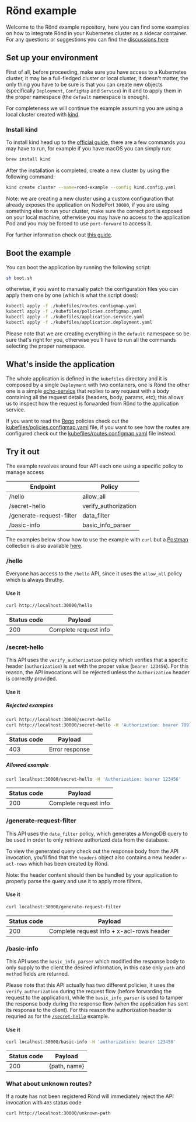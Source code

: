 # Rönd example

Welcome to the Rönd example repository, here you can find some examples on how to integrate Rönd in your Kubernetes cluster as a sidecar container.  
For any questions or suggestions you can find the [discussions here](https://github.com/rond-authz/rond/discussions)


## Set up your environment

First of all, before proceeding, make sure you have access to a Kubernetes cluster, it may be a full-fledged cluster or local cluster, it doesn't matter, the only thing you have to be sure is that you can create new objects (specifically `Deployment`, `ConfigMap` and `Service`) in it and to apply them in the proper namespace (the `default` namespace is enough).

For completeness we will continue the example assuming you are using a local cluster created with [kind](https://kind.sigs.k8s.io).

### Install kind

To install kind head up to the [official guide](https://kind.sigs.k8s.io/docs/user/quick-start/#installation), there are a few commands you may have to run, for example if you have macOS you can simply run:

```sh
brew install kind
```

After the installation is completed, create a new cluster by using the following command:

```sh
kind create cluster --name=rond-example --config kind.config.yaml
```

Note: we are creating a new cluster using a custom configuration that already exposes the application on NodePort `30000`, if you are using something else to run your cluster, make sure the correct port is exposed on your local machine, otherwise you may have no access to the application Pod and you may be forced to use `port-forward` to access it.

For further information check out [this guide](https://kind.sigs.k8s.io/docs/user/quick-start/#creating-a-cluster).

## Boot the example

You can boot the application by running the following script:

```sh
sh boot.sh
```

otherwise, if you want to manually patch the configuration files you can apply them one by one (which is what the script does):

```sh
kubectl apply -f ./kubefiles/routes.configmap.yaml
kubectl apply -f ./kubefiles/policies.configmap.yaml
kubectl apply -f ./kubefiles/application.service.yaml
kubectl apply -f ./kubefiles/application.deployment.yaml
```

Please note that we are creating everything in the `default` namespace so be sure that's right for you, otherwise you'll have to run all the commands selecting the proper namespace.

## What's inside the application

The whole application is defined in the `kubefiles` directory and it is composed by a single `Deployment` with two containers, one is Rönd the other one is a simple [echo-service](https://github.com/davidebianchi/echo-service) that replies to any request with a body containing all the request details (headers, body, params, etc); this allows us to inspect how the request is forwarded from Rönd to the application service.

If you want to read the [Rego](https://www.openpolicyagent.org/docs/latest/#rego) policies check out the [kubefiles/policies.configmap.yaml](./kubefiles/policies.configmap.yaml) file, if you want to see how the routes are configured check out the [kubefiles/routes.configmap.yaml](./kubefiles/routes.configmap.yaml) file instead.

## Try it out

The example revolves around four API each one using a specific policy to manage access

| Endpoint                 | Policy               |
|--------------------------|----------------------|
| /hello                   | allow_all            |
| /secret-hello            | verify_authorization |
| /generate-request-filter | data_filter          |
| /basic-info              | basic_info_parser    |

The examples below show how to use the example with `curl` but a [Postman](https://www.postman.com/) collection is also available [here](./rond-example.postman_collection.json).

### /hello

Everyone has access to the `/hello` API, since it uses the `allow_all` policy which is always thruthy.

#### Use it

```sh
curl http://localhost:30000/hello
```

| Status code | Payload               |
|-------------|-----------------------|
| 200         | Complete request info |

### /secret-hello

This API uses the `verify_authorization` policy which verifies that a specific header (`authorization`) is set with the proper value (`bearer 123456`). For this reason, the API invocations will be rejected unless the `Authorization` header is correctly provided.

#### Use it

##### Rejected examples

```sh
curl http://localhost:30000/secret-hello
curl http://localhost:30000/secret-hello -H 'Authorization: bearer 789101'
```

| Status code | Payload        |
|-------------|----------------|
| 403         | Error response |

##### Allowed example

```sh
curl localhost:30000/secret-hello -H 'Authorization: bearer 123456'
```

| Status code | Payload               |
|-------------|-----------------------|
| 200         | Complete request info |

### /generate-request-filter

This API uses the `data_filter` policy, which generates a MongoDB query to be used in order to only retrieve authorized data from the database.

To view the generated query check out the response body from the API invocation, you'll find that the `headers` object also contains a new header `x-acl-rows` which has been created by Rönd.

Note: the header content should then be handled by your application to properly parse the query and use it to apply more filters.

#### Use it

```sh
curl localhost:30000/generate-request-filter
```

| Status code | Payload                                   |
|-------------|-------------------------------------------|
| 200         | Complete request info + x-acl-rows header |

### /basic-info

This API uses the `basic_info_parser` which modified the response body to only supply to the client the desired information, in this case only `path` and `method` fields are returned.

Please note that this API actually has two different policies, it uses the `verify_authorization` during the request flow (before forwarding the request to the application), while the `basic_info_parser` is used to tamper the response body during the response flow (when the application has sent its response to the client). For this reason the authorization header is requried as for the [`/secret-hello`](#secret-hello) example.

#### Use it

```sh
curl localhost:30000/basic-info -H 'authorization: bearer 123456'
```

| Status code | Payload      |
|-------------|--------------|
| 200         | {path, name} |

### What about unknown routes?

If a route has not been registered Rönd will immediately reject the API invocation with `403` status code

```sh
curl http://localhost:30000/unknown-path
```
